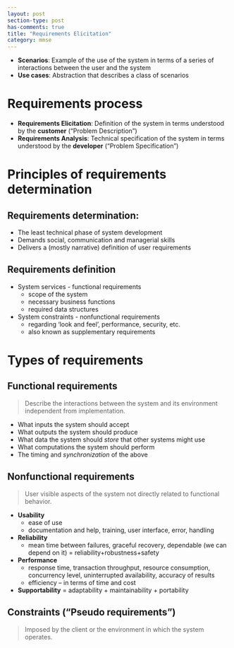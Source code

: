 ```yaml
---
layout: post
section-type: post
has-comments: true
title: "Requirements Elicitation"
category: mmse
---
```


- **Scenarios**: Example of the use of the system in terms of a series of interactions between the user and the system
- **Use cases**: Abstraction that describes a class of scenarios

# **Requirements process**

- **Requirements Elicitation**: Definition of the system in terms understood by the **customer** (“Problem Description”)
- **Requirements Analysis**: Technical specification of the system in terms
understood by the **developer** (“Problem Specification”)

# **Principles of requirements determination**

## Requirements determination:

- The least technical phase of system development
- Demands social, communication and managerial skills
- Delivers a (mostly narrative) definition of user requirements

## Requirements definition

- System services - functional requirements
    - scope of the system
    - necessary business functions
    - required data structures
- System constraints - nonfunctional requirements
    - regarding ‘look and feel’, performance, security, etc.
    - also known as supplementary requirements

# **Types of requirements**

## **Functional requirements**

> Describe the interactions between the system and its environment independent from implementation.

- What inputs the system should accept
- What outputs the system should produce
- What data the system should *store* that other systems might use
- What computations the system should perform
- The timing and *synchronization* of the above

## **Nonfunctional requirements**

> User visible aspects of the system not directly related to functional behavior.

- **Usability**
    - ease of use
    - documentation and help, training, user interface, error, handling
- **Reliability**
    - mean time between failures, graceful recovery, dependable (we can depend on it) = reliability+robustness+safety
- **Performance**
    - response time, transaction throughput, resource consumption, concurrency level, uninterrupted availability, accuracy of results
    - efficiency – in terms of time and cost
- **Supportability** = adaptability + maintainability + portability

## **Constraints (“Pseudo requirements”)**

> Imposed by the client or the environment in which the system operates.
>